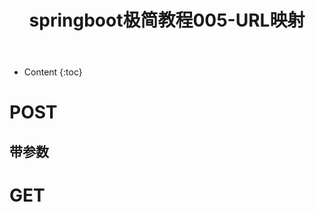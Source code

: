 ﻿---
layout:		post
category:	"springboot"
title:		"springboot极简教程005-URL映射"
tags:		[]
---
- Content
{:toc}


# POST
## 带参数

# GET

# 
